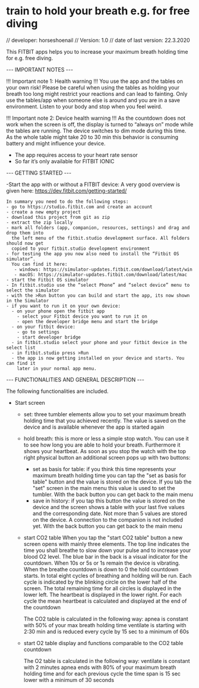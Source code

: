 # train to hold your breath e.g. for free diving
// developer:            horseshoenail
// Version:              1.0
// date of last version: 22.3.2020

This FITBIT apps helps you to increase your maximum breath holding time for e.g. free diving.

--- IMPORTANT NOTES ---

  !!! Important note 1: Health warning !!!
  You use the app and the tables on your own risk! 
  Please be careful when using the tables as holding your breath 
  too long might restrict your reactions and can lead to fainting. Only
  use the tables/app when someone else is around and you are in a save 
  environment. Listen to your body and stop when you feel weird.

  !!! Important note 2: Device health warning !!!
  As the countdown does not work when the screen is off, the display is turned
  to “always on” mode while the tables are running. The device switches to 
  dim mode during this time. As the whole table might take 20 to 
  30 min this behavior is consuming battery and might influence your device. 

  - The app requires access to your heart rate sensor 
  - So far it’s only available for FITBIT IONIC

--- GETTING STARTED ---

  -Start the app with or without a FITBIT device:
    A very good overview is given here: https://dev.fitbit.com/getting-started/

    In summary you need to do the following steps:
    - go to https://studio.fitbit.com and create an account
    - create a new empty project
    - download this project from git as zip
    - extract the zip locally 
    - mark all folders (app, companion, resources, settings) and drag and drop them into
      the left menu of the fitbit.studio development surface. All folders should now get 
      copied to your fitbit.studio development environment
    - for testing the app you now also need to install the “Fitbit OS simulator”.
      You can find it here: 
       - windows: https://simulator-updates.fitbit.com/download/latest/win
       - macOS: https://simulator-updates.fitbit.com/download/latest/mac
    - start the Fitbit OS simulator 
    - In fitbit.studio use the “select Phone” and “select device” menu to select the simulator
    - with the >Run button you can build and start the app, its now shown in the Simulator
    - if you want to run it on your own device:
      - on your phone open the fitbit app
        - select your Fitbit device you want to run it on
        - open the developer bridge menu and start the bridge
      - on your fitbit device:
        - go to settings 
        - start developer bridge
      - in fitbit.studio select your phone and your fitbit device in the select list
      - in fitbit.studio press >Run
      - the app is now getting installed on your device and starts. You can find it
        later in your normal app menu. 

--- FUNCTIONALITIES AND GENERAL DESCRIPTION ---

  The following functionalities are included.
  - Start screen
    - set:
      three tumbler elements allow you to set your maximum breath holding 
      time that you achieved recently. The value is saved on the device
      and is available whenever the app is started again

    - hold breath:
      this is more or less a simple stop watch. You can use it to see how long
      you are able to hold your breath. Furthermore it shows your heartbeat.
      As soon as you stop the watch with the top
      right physical button an additional screen pops up with two buttons:
        - set as basis for table:
          if you think this time represents your maximum breath holding time you
          can tap the "set as basis for table" button and the value is stored
          on the device. If you tab the "set" screen in the main menu this value is
          used to set the tumbler. With the back button you can get back to the main
          menu
        - save in history:
          if you tap this button the value is stored on the device and the screen shows 
          a table with your last five values and the corresponding date.
          Not more than 5 values are stored on the device. A connection to the 
          companion is not included yet. With the back button you can get back to the main
          menu

    - start CO2 table
      When you tap the "start CO2 table" button a new screen opens with mainly three elements.
      The top line indicates the time you shall breathe to slow down your pulse and to
      increase your blood O2 level. The blue bar in the back is a visual indicator for the countdown. 
      When 10s or 5s  or 1s remain the device is vibrating.
      When the breathe countdown is down to 0 the hold countdown starts.
      In total eight cycles of breathing and holding will be run. Each cycle is indicated by the 
      blinking circle on the lower half of the screen. 
      The total remaining time for all circles is displayed in the lower left.
      The heartbeat is displayed in the lower right.
      For each cycle the mean heartbeat is calculated and displayed at the end of the countdown

      The CO2 table is calculated in the following way:
      apnea is constant with 50% of your max breath holding time
      ventilate is starting with 2:30 min and is reduced every
      cycle by 15 sec to a minimum of 60s

    - start O2 table
      display and functions comparable to the CO2 table countdown

      The O2 table is calculated in the following way:
      ventilate is constant with 2 minutes
      apnea ends with 80% of your maximum breath holding time and
      for each previous cycle the time span is 15 sec lower with a 
      minimum of 30 seconds


